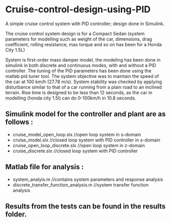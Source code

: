 # Cruise-control-design-using-PID
A simple cruise control system with PID controller; design done in Simulink.

The cruise control system design is for a Compact Sedan (system parameters for modelling such as weight of the car, dimensions, drag coefficient, rolling resistance, max torque and so on has been for a Honda City 1.5L)

System is first-order mass damper model, the modeling has been done in simulink in both discrete and continuous modes, with and without a PID controller. The tuning of the PID parameters has been done using the matlab pid tuner tool. The system objective was to maintain the speed of the car at 100 km/h (27.78 m/s). System stability was checked by applying disturbance similar to that of a car running from a plain road to an inclined terrain. Rise time is designed to be less than 12 seconds, as the car in modelling (honda city 1.5l) can do 0-100km/h in 10.8 seconds.


## Simulink model for the controller and plant are as follows : 
* cruise_model_open_loop.slx	//open loop system in s-domain 
* cruise_model.slx	//closed loop system with PID controller in s-domain 
* cruise_open_loop_discrete.slx	//open loop system in z-domain 
* cruise_discrete.slx	//closed loop system with PID controller

## Matlab file for analysis : 
* system_analyis.m	//contains system parameters and response analysis 
* discrete_transfer_function_analysis.m	//system transfer function analysis

## Results from the tests can be found in the results folder.
